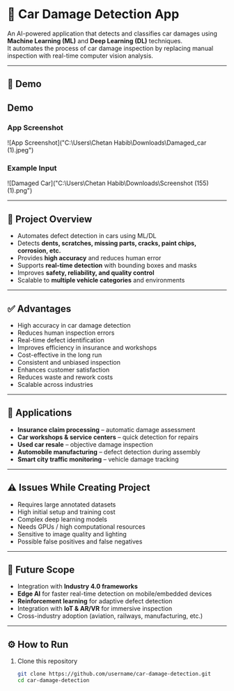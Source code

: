 # 🚗 Car Damage Detection App

An AI-powered application that detects and classifies car damages using **Machine Learning (ML)** and **Deep Learning (DL)** techniques.  
It automates the process of car damage inspection by replacing manual inspection with real-time computer vision analysis.

---

## 📸 Demo

## Demo
### App Screenshot
![App Screenshot]("C:\Users\Chetan Habib\Downloads\Damaged_car (1).jpeg")

### Example Input
![Damaged Car]("C:\Users\Chetan Habib\Downloads\Screenshot (155) (1).png")

---

## 📖 Project Overview
- Automates defect detection in cars using ML/DL  
- Detects **dents, scratches, missing parts, cracks, paint chips, corrosion, etc.**  
- Provides **high accuracy** and reduces human error  
- Supports **real-time detection** with bounding boxes and masks  
- Improves **safety, reliability, and quality control**  
- Scalable to **multiple vehicle categories** and environments  

---

## ✅ Advantages
- High accuracy in car damage detection  
- Reduces human inspection errors  
- Real-time defect identification  
- Improves efficiency in insurance and workshops  
- Cost-effective in the long run  
- Consistent and unbiased inspection  
- Enhances customer satisfaction  
- Reduces waste and rework costs  
- Scalable across industries  

---

## 🔧 Applications
- **Insurance claim processing** – automatic damage assessment  
- **Car workshops & service centers** – quick detection for repairs  
- **Used car resale** – objective damage inspection  
- **Automobile manufacturing** – defect detection during assembly  
- **Smart city traffic monitoring** – vehicle damage tracking  

---

## ⚠️ Issues While Creating Project
- Requires large annotated datasets  
- High initial setup and training cost  
- Complex deep learning models  
- Needs GPUs / high computational resources  
- Sensitive to image quality and lighting  
- Possible false positives and false negatives  

---

## 🚀 Future Scope
- Integration with **Industry 4.0 frameworks**  
- **Edge AI** for faster real-time detection on mobile/embedded devices  
- **Reinforcement learning** for adaptive defect detection  
- Integration with **IoT & AR/VR** for immersive inspection  
- Cross-industry adoption (aviation, railways, manufacturing, etc.)  

---

## ⚙️ How to Run
1. Clone this repository  
   ```bash
   git clone https://github.com/username/car-damage-detection.git
   cd car-damage-detection
